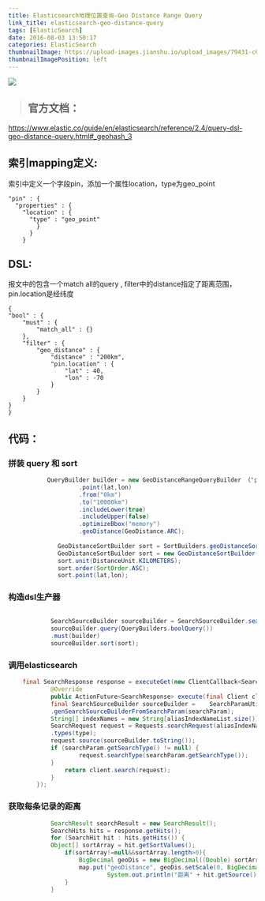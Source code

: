 ```yaml
---
title: Elasticsearch地理位置查询-Geo Distance Range Query
link_title: elasticsearch-geo-distance-query
tags: [ElasticSearch]
date: 2016-08-03 13:50:17
categories: ElasticSearch
thumbnailImage: https://upload-images.jianshu.io/upload_images/79431-c6d398af52f4b48c.png?imageMogr2/auto-orient/strip%7CimageView2/2/w/558/format/webp	
thumbnailImagePosition: left
---
```

<!-- toc -->
<!-- more -->
![](https://upload-images.jianshu.io/upload_images/79431-c6d398af52f4b48c.png?imageMogr2/auto-orient/strip%7CimageView2/2/w/558/format/webp)
> ## 官方文档：
https://www.elastic.co/guide/en/elasticsearch/reference/2.4/query-dsl-geo-distance-query.html#_geohash_3

## 索引mapping定义:
索引中定义一个字段pin，添加一个属性location，type为geo_point

	"pin" : {
	  "properties" : {
	    "location" : {
	      "type" : "geo_point"
		    }
		  }
		}


## DSL:
报文中的包含一个match all的query  , filter中的distance指定了距离范围，pin.location是经纬度

	{
    "bool" : {
        "must" : {
            "match_all" : {}
        },
        "filter" : {
            "geo_distance" : {
                "distance" : "200km",
                "pin.location" : {
                    "lat" : 40,
                    "lon" : -70
                }
            }
        }
    }
	}



## 代码：
### 拼装 query 和 sort
```java
		   QueryBuilder builder = new GeoDistanceRangeQueryBuilder （"pin.location"） 
	                .point(lat,lon)
	                .from("0km")  
	                .to("10000km")  
	                .includeLower(true)  
	                .includeUpper(false)  
	                .optimizeBbox("memory")  
	                .geoDistance(GeoDistance.ARC);  
	 
	          GeoDistanceSortBuilder sort = SortBuilders.geoDistanceSort("location");  
	          GeoDistanceSortBuilder sort = new GeoDistanceSortBuilder("location");  
	          sort.unit(DistanceUnit.KILOMETERS); 
	          sort.order(SortOrder.ASC);  
	          sort.point(lat,lon); 
```

### 构造dsl生产器
```java
	
			SearchSourceBuilder sourceBuilder = SearchSourceBuilder.searchSource(); 
			sourceBuilder.query(QueryBuilders.boolQuery())			      
			.must(builder)
            sourceBuilder.sort(sort);
```

### 调用elasticsearch
```java
	final SearchResponse response = executeGet(new ClientCallback<SearchResponse>() {
            @Override
            public ActionFuture<SearchResponse> execute(final Client client) {
		    final SearchSourceBuilder sourceBuilder =    SearchParamUtils
		    .genSearchSourceBuilderFromSearchParam(searchParam);  
            String[] indexNames = new String[aliasIndexNameList.size()];
	        SearchRequest request = Requests.searchRequest(aliasIndexNameList.toArray(indexNames))
	        .types(type);
            request.source(sourceBuilder.toString());
            if (searchParam.getSearchType() != null) {
                    request.searchType(searchParam.getSearchType());
            }
                return client.search(request);
            }
        });
```
	      
	      


### 获取每条记录的距离
```java
			SearchResult searchResult = new SearchResult();
	        SearchHits hits = response.getHits();
	        for (SearchHit hit : hits.getHits()) {
	        Object[] sortArray = hit.getSortValues();
                if(sortArray!=null&&sortArray.length>0){
                    BigDecimal geoDis = new BigDecimal((Double) sortArray[sortArray.length-1]);
                    map.put("geoDistance", geoDis.setScale(0, BigDecimal.ROUND_HALF_DOWN));
                    		System.out.println("距离" + hit.getSource().get("geoDistance"));
                }
			}
			
```
